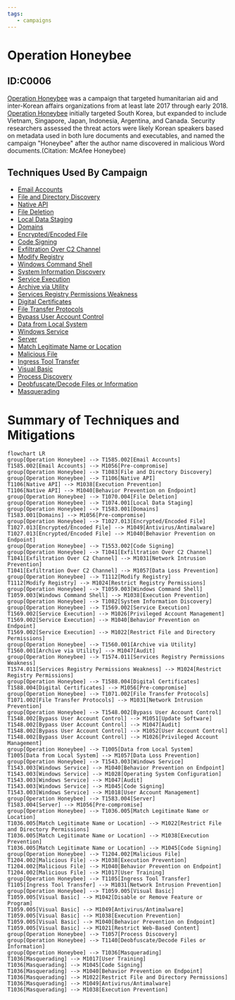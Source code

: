 ```yaml
---
tags:
   - campaigns
---
```

# Operation Honeybee
## ID:C0006
[Operation Honeybee](/mitre/campaigns/C0006) was a campaign that targeted humanitarian aid and inter-Korean affairs organizations from at least late 2017 through early 2018. [Operation Honeybee](/mitre/campaigns/C0006) initially targeted South Korea, but expanded to include Vietnam, Singapore, Japan, Indonesia, Argentina, and Canada. Security researchers assessed the threat actors were likely Korean speakers based on metadata used in both lure documents and executables, and named the campaign "Honeybee" after the author name discovered in malicious Word documents.(Citation: McAfee Honeybee) 
## Techniques Used By Campaign
* [Email Accounts](/mitre/techniques/T1585/002)
* [File and Directory Discovery](/mitre/techniques/T1083)
* [Native API](/mitre/techniques/T1106)
* [File Deletion](/mitre/techniques/T1070/004)
* [Local Data Staging](/mitre/techniques/T1074/001)
* [Domains](/mitre/techniques/T1583/001)
* [Encrypted/Encoded File](/mitre/techniques/T1027/013)
* [Code Signing](/mitre/techniques/T1553/002)
* [Exfiltration Over C2 Channel](/mitre/techniques/T1041)
* [Modify Registry](/mitre/techniques/T1112)
* [Windows Command Shell](/mitre/techniques/T1059/003)
* [System Information Discovery](/mitre/techniques/T1082)
* [Service Execution](/mitre/techniques/T1569/002)
* [Archive via Utility](/mitre/techniques/T1560/001)
* [Services Registry Permissions Weakness](/mitre/techniques/T1574/011)
* [Digital Certificates](/mitre/techniques/T1588/004)
* [File Transfer Protocols](/mitre/techniques/T1071/002)
* [Bypass User Account Control](/mitre/techniques/T1548/002)
* [Data from Local System](/mitre/techniques/T1005)
* [Windows Service](/mitre/techniques/T1543/003)
* [Server](/mitre/techniques/T1583/004)
* [Match Legitimate Name or Location](/mitre/techniques/T1036/005)
* [Malicious File](/mitre/techniques/T1204/002)
* [Ingress Tool Transfer](/mitre/techniques/T1105)
* [Visual Basic](/mitre/techniques/T1059/005)
* [Process Discovery](/mitre/techniques/T1057)
* [Deobfuscate/Decode Files or Information](/mitre/techniques/T1140)
* [Masquerading](/mitre/techniques/T1036)

# Summary of Techniques and Mitigations
```mermaid
flowchart LR
group[Operation Honeybee] --> T1585.002[Email Accounts]
T1585.002[Email Accounts] --> M1056[Pre-compromise]
group[Operation Honeybee] --> T1083[File and Directory Discovery]
group[Operation Honeybee] --> T1106[Native API]
T1106[Native API] --> M1038[Execution Prevention]
T1106[Native API] --> M1040[Behavior Prevention on Endpoint]
group[Operation Honeybee] --> T1070.004[File Deletion]
group[Operation Honeybee] --> T1074.001[Local Data Staging]
group[Operation Honeybee] --> T1583.001[Domains]
T1583.001[Domains] --> M1056[Pre-compromise]
group[Operation Honeybee] --> T1027.013[Encrypted/Encoded File]
T1027.013[Encrypted/Encoded File] --> M1049[Antivirus/Antimalware]
T1027.013[Encrypted/Encoded File] --> M1040[Behavior Prevention on Endpoint]
group[Operation Honeybee] --> T1553.002[Code Signing]
group[Operation Honeybee] --> T1041[Exfiltration Over C2 Channel]
T1041[Exfiltration Over C2 Channel] --> M1031[Network Intrusion Prevention]
T1041[Exfiltration Over C2 Channel] --> M1057[Data Loss Prevention]
group[Operation Honeybee] --> T1112[Modify Registry]
T1112[Modify Registry] --> M1024[Restrict Registry Permissions]
group[Operation Honeybee] --> T1059.003[Windows Command Shell]
T1059.003[Windows Command Shell] --> M1038[Execution Prevention]
group[Operation Honeybee] --> T1082[System Information Discovery]
group[Operation Honeybee] --> T1569.002[Service Execution]
T1569.002[Service Execution] --> M1026[Privileged Account Management]
T1569.002[Service Execution] --> M1040[Behavior Prevention on Endpoint]
T1569.002[Service Execution] --> M1022[Restrict File and Directory Permissions]
group[Operation Honeybee] --> T1560.001[Archive via Utility]
T1560.001[Archive via Utility] --> M1047[Audit]
group[Operation Honeybee] --> T1574.011[Services Registry Permissions Weakness]
T1574.011[Services Registry Permissions Weakness] --> M1024[Restrict Registry Permissions]
group[Operation Honeybee] --> T1588.004[Digital Certificates]
T1588.004[Digital Certificates] --> M1056[Pre-compromise]
group[Operation Honeybee] --> T1071.002[File Transfer Protocols]
T1071.002[File Transfer Protocols] --> M1031[Network Intrusion Prevention]
group[Operation Honeybee] --> T1548.002[Bypass User Account Control]
T1548.002[Bypass User Account Control] --> M1051[Update Software]
T1548.002[Bypass User Account Control] --> M1047[Audit]
T1548.002[Bypass User Account Control] --> M1052[User Account Control]
T1548.002[Bypass User Account Control] --> M1026[Privileged Account Management]
group[Operation Honeybee] --> T1005[Data from Local System]
T1005[Data from Local System] --> M1057[Data Loss Prevention]
group[Operation Honeybee] --> T1543.003[Windows Service]
T1543.003[Windows Service] --> M1040[Behavior Prevention on Endpoint]
T1543.003[Windows Service] --> M1028[Operating System Configuration]
T1543.003[Windows Service] --> M1047[Audit]
T1543.003[Windows Service] --> M1045[Code Signing]
T1543.003[Windows Service] --> M1018[User Account Management]
group[Operation Honeybee] --> T1583.004[Server]
T1583.004[Server] --> M1056[Pre-compromise]
group[Operation Honeybee] --> T1036.005[Match Legitimate Name or Location]
T1036.005[Match Legitimate Name or Location] --> M1022[Restrict File and Directory Permissions]
T1036.005[Match Legitimate Name or Location] --> M1038[Execution Prevention]
T1036.005[Match Legitimate Name or Location] --> M1045[Code Signing]
group[Operation Honeybee] --> T1204.002[Malicious File]
T1204.002[Malicious File] --> M1038[Execution Prevention]
T1204.002[Malicious File] --> M1040[Behavior Prevention on Endpoint]
T1204.002[Malicious File] --> M1017[User Training]
group[Operation Honeybee] --> T1105[Ingress Tool Transfer]
T1105[Ingress Tool Transfer] --> M1031[Network Intrusion Prevention]
group[Operation Honeybee] --> T1059.005[Visual Basic]
T1059.005[Visual Basic] --> M1042[Disable or Remove Feature or Program]
T1059.005[Visual Basic] --> M1049[Antivirus/Antimalware]
T1059.005[Visual Basic] --> M1038[Execution Prevention]
T1059.005[Visual Basic] --> M1040[Behavior Prevention on Endpoint]
T1059.005[Visual Basic] --> M1021[Restrict Web-Based Content]
group[Operation Honeybee] --> T1057[Process Discovery]
group[Operation Honeybee] --> T1140[Deobfuscate/Decode Files or Information]
group[Operation Honeybee] --> T1036[Masquerading]
T1036[Masquerading] --> M1017[User Training]
T1036[Masquerading] --> M1045[Code Signing]
T1036[Masquerading] --> M1040[Behavior Prevention on Endpoint]
T1036[Masquerading] --> M1022[Restrict File and Directory Permissions]
T1036[Masquerading] --> M1049[Antivirus/Antimalware]
T1036[Masquerading] --> M1038[Execution Prevention]
```